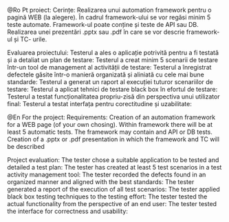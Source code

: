 @Ro
Pt proiect: 
Cerințe:
Realizarea unui automation framework pentru o pagină WEB (la alegere). În cadrul
framework-ului se vor regăsi minim 5 teste automate. Framework-ul poate conține
și teste de API sau DB.
Realizarea unei prezentări .pptx sau .pdf în care se vor descrie framework-ul și TC-
urile.

Evaluarea proiectului:
Testerul a ales o aplicație potrivită pentru a fi testată și a detaliat un plan de testare:
Testerul a creat minim 5 scenarii de testare într-un tool de management al activității de testare:
Testerul a înregistrat defectele găsite într-o manieră organizată și aliniată cu cele mai bune
standarde:
Testerul a generat un raport al execuției tuturor scenariilor de testare:
Testerul a aplicat tehnici de testare black box în efortul de testare:
Testerul a testat funcționalitatea propriu-zisă din perspectiva unui utilizator final:
Testerul a testat interfața pentru corectitudine și uzabilitate:

@En
For the project:
Requirements:
Creation of an automation framework for a WEB page (of your own chosing). Within
framework there will be at least 5 automatic tests. The framework may contain
and API or DB tests.
Creation of a .pptx or .pdf presentation in which the framework and TC will be described

Project evaluation:
The tester chose a suitable application to be tested and detailed a test plan:
The tester has created at least 5 test scenarios in a test activity management tool:
The tester recorded the defects found in an organized manner and aligned with the best
standards:
The tester generated a report of the execution of all test scenarios:
The tester applied black box testing techniques to the testing effort:
The tester tested the actual functionality from the perspective of an end user:
The tester tested the interface for correctness and usability:
